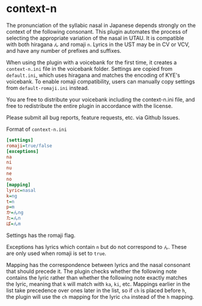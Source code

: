 # context-n
The pronunciation of the syllabic nasal in Japanese depends strongly on the context of the following consonant. This plugin automates the process of selecting the appropriate variation of the nasal in UTAU. It is compatible with both hiragana `ん` and romaji `n`. Lyrics in the UST may be in CV or VCV, and have any number of prefixes and suffixes.

When using the plugin with a voicebank for the first time, it creates a `context-n.ini` file in the voicebank folder. Settings are copied from `default.ini`, which uses hiragana and matches the encoding of KYE's voicebank. To enable romaji compatibility, users can manually copy settings from `default-romaji.ini` instead.

You are free to distribute your voicebank including the context-n.ini file, and free to redistribute the entire plugin in accordance with the license.

Please submit all bug reports, feature requests, etc. via Github Issues.

Format of `context-n.ini`
```ini
[settings]
romaji=true/false
[exceptions]
na
ni
nu
ne
no
[mapping]
lyric=nasal
k=ng
t=n
p=m
か=んng
た=んn
ぱ=んm
```
Settings has the romaji flag.

Exceptions has lyrics which contain `n` but do not correspond to `ん`. These are only used when romaji is set to `true`.

Mapping has the correspondence between lyrics and the nasal consonant that should precede it. The plugin checks whether the following note contains the lyric rather than whether the following note exactly matches the lyric, meaning that `k` will match with `ka`, `ki`, etc. Mappings earlier in the list take precedence over ones later in the list, so if `ch` is placed before `h`, the plugin will use the `ch` mapping for the lyric `cha` instead of the `h` mapping.
